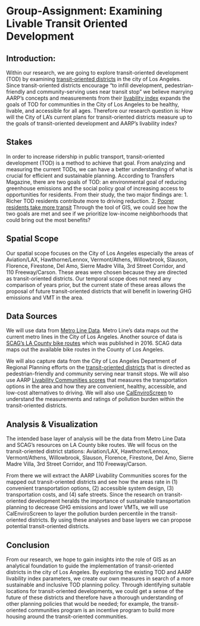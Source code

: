 # Group-Assignment: Examining Livable Transit Oriented Development

## Introduction: 
Within our research, we are going to explore transit-oriented development (TOD) by examining [transit-oriented districts](https://planning.lacounty.gov/tod) in the city of Los Angeles. Since transit-oriented districts encourage “to infill development, pedestrian-friendly and community-serving uses near transit stop” we believe marrying AARP’s concepts and measurements from their [livability index](https://livabilityindex.aarp.org/categories/transportation) expands the goals of TOD for communities in the City of Los Angeles to be healthy, livable, and accessible for all ages. Therefore our research question is: How will the City of LA’s current plans for transit-oriented districts measure up to the goals of transit-oriented development and AARP’s livability index? 

## Stakes
In order to increase ridership in public transport, transit-oriented development (TOD) is a method to achieve that goal. From analyzing and measuring the current TODs, we can have a better understanding of what is crucial for efficient and sustainable planning. According to Transfers Magazine, there are two goals of TOD: an environmental goal of reducing greenhouse emissions and the social policy goal of increasing access to opportunities for residents. From their study, the two major findings are: 1. Richer TOD residents contribute more to driving reduction. 2. [Poorer residents take more transit](https://transfersmagazine.org/magazine-article/issue-7/rich-versus-poor-near-versus-far-from-transit-who-travels-more/) Through the tool of GIS, we could see how the two goals are met and see if we prioritize low-income neighborhoods that could bring out the most benefits? 


## Spatial Scope
Our spatial scope focuses on the City of Los Angeles especially the areas of Aviation/LAX, Hawthorne/Lennox, Vermont/Athens, Willowbrook, Slauson, Florence, Firestone, Del Amo, Sierre Madre Villa, 3rd Street Corridor, and 110 Freeway/Carson. These areas were chosen because they are directed as transit-oriented districts. Our temporal scope does not need any comparison of years prior, but the current state of these areas allows the proposal of future transit-oriented districts that will benefit in lowering GHG emissions and VMT in the area. 


## Data Sources
We will use data from [Metro Line Data](https://developer.metro.net/gis-data/). Metro Line’s data maps out the current metro lines in the City of Los Angeles. Another source of data is [SCAG’s LA County bike routes](https://gisdata-scag.opendata.arcgis.com/datasets/SCAG::bike-routes-scag-region/explore) which was published in 2016. SCAG data maps out the available bike routes in the County of Los Angeles. 

We will also capture data from the City of Los Angeles Department of Regional Planning efforts on the [transit-oriented districts](https://planning.lacounty.gov/tod) that is directed as pedestrian-friendly and community serving near transit stops. We will also use AARP [Livability Communities scores](https://livabilityindex.aarp.org/categories/transportation)
that measures the transportation options in the area and how they are convenient, healthy, accessible, and low-cost alternatives to driving. We will also use [CalEnviroScreen](https://oehha.ca.gov/calenviroscreen/maps-data) to understand the measurements and ratings of pollution burden within the transit-oriented districts.


## Analysis & Visualization
The intended base layer of analysis will be the data from Metro Line 
Data and SCAG’s resources on LA County bike routes. We will focus on the transit-oriented district stations: Aviation/LAX, Hawthorne/Lennox, Vermont/Athens, Willowbrook, Slauson, Florence, Firestone, Del Amo, Sierre Madre Villa, 3rd Street Corridor, and 110 Freeway/Carson.

From there we will extract the AARP Livability Communities scores for the mapped out transit-oriented districts and see how the areas rate in (1) convenient transportation options, (2) accessible system design, (3) transportation costs,  and (4) safe streets. Since the research on transit-oriented development heralds the importance of sustainable transportation planning to decrease GHG emissions and lower VMTs, we will use CalEnviroScreen to layer the pollution burden percentile in the transit-oriented districts. By using these analyses and base layers we can propose potential transit-oriented districts.


## Conclusion
From our research, we hope to gain insights into the role of GIS as an analytical foundation to guide the implementation of transit-oriented districts in the city of Los Angeles. By exploring the existing TOD and AARP livability index parameters, we create our own measures in search of a more sustainable and inclusive TOD planning policy. Through identifying suitable locations for transit-oriented developments, we could get a sense of the future of these districts and therefore have a thorough understanding of other planning policies that would be needed; for example, the transit-oriented communities program is an incentive program to build more housing around the transit-oriented communities. 
